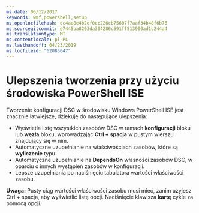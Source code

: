 ```yaml
---
ms.date: 06/12/2017
keywords: wmf,powershell,setup
ms.openlocfilehash: ec4ae8e4b2ef0ec226cb75607f7aaf34b48f6b76
ms.sourcegitcommit: e7445ba8203da304286c591ff513900ad1c244a4
ms.translationtype: MT
ms.contentlocale: pl-PL
ms.lasthandoff: 04/23/2019
ms.locfileid: "62085647"
---
```

# <a name="authoring-improvements-using-powershell-ise"></a>Ulepszenia tworzenia przy użyciu środowiska PowerShell ISE

Tworzenie konfiguracji DSC w środowisku Windows PowerShell ISE jest znacznie łatwiejsze, dziękuję do następujące ulepszenia:

- Wyświetla listę wszystkich zasobów DSC w ramach **konfiguracji** bloku lub **węzła** bloku, wprowadzając **Ctrl + spacja** w pustym wierszu znajdujący się w nim.
- Automatyczne uzupełnianie na właściwościach zasobów, które są **wyliczenie** typu.
- Automatyczne uzupełnianie na **DependsOn** własności zasobów DSC, w oparciu o innych wystąpień zasobów w konfiguracji.
- Lepsze uzupełniania po naciśnięciu tabulatora wartości właściwości zasobu.

**Uwaga:** Pusty ciąg wartości właściwości zasobu musi mieć, zanim użyjesz Ctrl + spacja, aby wyświetlić listę opcji. Naciśnięcie klawisza **kartę** cykle za pomocą opcji.
